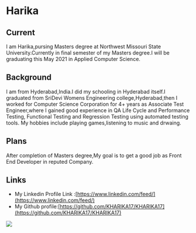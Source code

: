 # Harika


## Current
I am Harika,pursing Masters degree at Northwest Missouri State University.Currently in final semester of my Masters degree.I will be graduating this May 2021 in Applied Computer Science.


## Background
I am from Hyderabad,India.I did my schooling in Hyderabad itself.I graduated from SriDevi Womens Engineering college,Hyderabad,then I worked for Computer Science Corporation for 4+ years as Associate Test Engineer,where I gained good experience in QA Life Cycle and Performance Testing, Functional Testing and Regression Testing using automated testing tools. My hobbies include playing games,listening to music and drwaing.

## Plans
After completion of Masters degree,My goal is to get a good job as Front End Developer in reputed Company.

## Links
- My Linkedin Profile Link :[https://www.linkedin.com/feed/](https://www.linkedin.com/feed/)
- My Github profile:[https://github.com/KHARIKA17/KHARIKA17](https://github.com/KHARIKA17/KHARIKA17)

![](https://avatars2.githubusercontent.com/u/60010885?s=460&u=24c5428d5a37b37a3efd752d271740b402177734&v=4)
